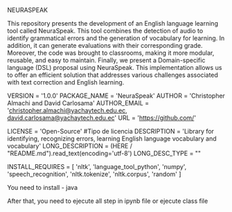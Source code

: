 
  NEURASPEAK 

This repository presents the development of an English language learning tool called NeuraSpeak. This tool combines the detection of audio to identify grammatical errors and the generation of vocabulary for learning. In addition, it can generate evaluations with their corresponding grade. Moreover, the code was brought to classrooms, making it more modular, reusable, and easy to maintain. Finally, we present a Domain-specific language (DSL) proposal using NeuraSpeak. This implementation allows us to offer an efficient solution that addresses various challenges associated with text correction and English learning.


VERSION = '1.0.0' 
PACKAGE_NAME = 'NeuraSpeak' 
AUTHOR = 'Christopher Almachi and David Carlosama' 
AUTHOR_EMAIL = 'christopher.almachi@yachaytech.edu.ec, david.carlosama@yachaytech.edu.ec'
URL = 'https://github.com/'

LICENSE = 'Open-Source' #Tipo de licencia
DESCRIPTION = 'Library for identifying, recognizing errors, learning English language vocabulary and vocabulary'
LONG_DESCRIPTION = (HERE / "README.md").read_text(encoding='utf-8') 
LONG_DESC_TYPE = ""


INSTALL_REQUIRES = [
    'nltk',
    'language_tool_python',
    'numpy',
    'speech_recognition',
    'nltk.tokenize',
    'nltk.corpus',
    'random'
      ]


You need to install
    - java

After that, you need to ejecute all step in ipynb file or ejecute class file
